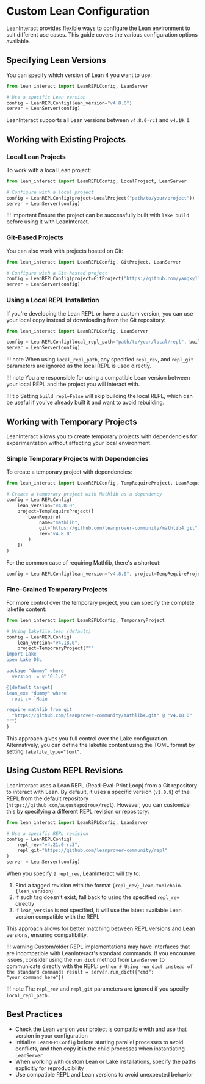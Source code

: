 # Custom Lean Configuration

LeanInteract provides flexible ways to configure the Lean environment to suit different use cases. This guide covers the various configuration options available.

## Specifying Lean Versions

You can specify which version of Lean 4 you want to use:

```python
from lean_interact import LeanREPLConfig, LeanServer

# Use a specific Lean version
config = LeanREPLConfig(lean_version="v4.8.0")
server = LeanServer(config)
```

LeanInteract supports all Lean versions between `v4.8.0-rc1` and `v4.19.0`.

## Working with Existing Projects

### Local Lean Projects

To work with a local Lean project:

```python
from lean_interact import LeanREPLConfig, LocalProject, LeanServer

# Configure with a local project
config = LeanREPLConfig(project=LocalProject("path/to/your/project"))
server = LeanServer(config)
```

!!! important
    Ensure the project can be successfully built with `lake build` before using it with LeanInteract.

### Git-Based Projects

You can also work with projects hosted on Git:

```python
from lean_interact import LeanREPLConfig, GitProject, LeanServer

# Configure with a Git-hosted project
config = LeanREPLConfig(project=GitProject("https://github.com/yangky11/lean4-example"))
server = LeanServer(config)
```

### Using a Local REPL Installation

If you're developing the Lean REPL or have a custom version, you can use your local copy instead of downloading from the Git repository:

```python
from lean_interact import LeanREPLConfig, LeanServer

config = LeanREPLConfig(local_repl_path="path/to/your/local/repl", build_repl=True)
server = LeanServer(config)
```

!!! note
    When using `local_repl_path`, any specified `repl_rev`, and `repl_git` parameters are ignored as the local REPL is used directly.

!!! note
    You are responsible for using a compatible Lean version between your local REPL and the project you will interact with.

!!! tip
    Setting `build_repl=False` will skip building the local REPL, which can be useful if you've already built it and want to avoid rebuilding.

## Working with Temporary Projects

LeanInteract allows you to create temporary projects with dependencies for experimentation without affecting your local environment.

### Simple Temporary Projects with Dependencies

To create a temporary project with dependencies:

```python
from lean_interact import LeanREPLConfig, TempRequireProject, LeanRequire

# Create a temporary project with Mathlib as a dependency
config = LeanREPLConfig(
    lean_version="v4.8.0",
    project=TempRequireProject([
        LeanRequire(
            name="mathlib",
            git="https://github.com/leanprover-community/mathlib4.git",
            rev="v4.8.0"
        )
    ])
)
```

For the common case of requiring Mathlib, there's a shortcut:

```python
config = LeanREPLConfig(lean_version="v4.8.0", project=TempRequireProject("mathlib"))
```

### Fine-Grained Temporary Projects

For more control over the temporary project, you can specify the complete lakefile content:

```python
from lean_interact import LeanREPLConfig, TemporaryProject

# Using lakefile.lean (default)
config = LeanREPLConfig(
    lean_version="v4.18.0",
    project=TemporaryProject("""
import Lake
open Lake DSL

package "dummy" where
  version := v!"0.1.0"

@[default_target]
lean_exe "dummy" where
  root := `Main

require mathlib from git
  "https://github.com/leanprover-community/mathlib4.git" @ "v4.18.0"
""")
)
```

This approach gives you full control over the Lake configuration.
Alternatively, you can define the lakefile content using the TOML format by setting `lakefile_type="toml"`.

## Using Custom REPL Revisions

LeanInteract uses a Lean REPL (Read-Eval-Print Loop) from a Git repository to interact with Lean. By default, it uses a specific version (`v1.0.9`) of the REPL from the default repository (`https://github.com/augustepoiroux/repl`). However, you can customize this by specifying a different REPL revision or repository:

```python
from lean_interact import LeanREPLConfig, LeanServer

# Use a specific REPL revision
config = LeanREPLConfig(
    repl_rev="v4.21.0-rc3",
    repl_git="https://github.com/leanprover-community/repl"
)
server = LeanServer(config)
```

When you specify a `repl_rev`, LeanInteract will try to:

1. Find a tagged revision with the format `{repl_rev}_lean-toolchain-{lean_version}`
2. If such tag doesn't exist, fall back to using the specified `repl_rev` directly
3. If `lean_version` is not specified, it will use the latest available Lean version compatible with the REPL

This approach allows for better matching between REPL versions and Lean versions, ensuring compatibility.

!!! warning
    Custom/older REPL implementations may have interfaces that are incompatible with LeanInteract's standard commands. If you encounter issues, consider using the `run_dict` method from `LeanServer` to communicate directly with the REPL:
    ```python
    # Using run_dict instead of the standard commands
    result = server.run_dict({"cmd": "your_command_here"})
    ```

!!! note
    The `repl_rev` and `repl_git` parameters are ignored if you specify `local_repl_path`.

## Best Practices

- Check the Lean version your project is compatible with and use that version in your configuration
- Initialize `LeanREPLConfig` before starting parallel processes to avoid conflicts, and then copy it in the child processes when instantiating `LeanServer`
- When working with custom Lean or Lake installations, specify the paths explicitly for reproducibility
- Use compatible REPL and Lean versions to avoid unexpected behavior
